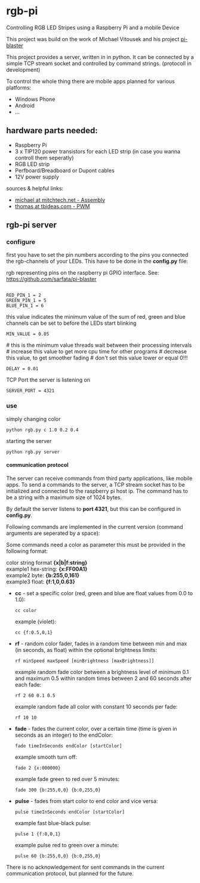 <html>
	<head><title></title></head>
	<body>
		<h1>rgb-pi</h1>
		<p >Controlling RGB LED Stripes using a Raspberry Pi and a mobile Device</p>
		<p>This project was build on the work of Michael Vitousek and his project <a href="https://github.com/mvitousek/pi-blaster">pi-blaster</a></p>
		<p>This project provides a server, written in in python. It can be connected by a simple TCP stream socket and controlled by command strings. (protocoll in development)</p>
		<p>To control the whole thing there are mobile apps planned for various platforms:</p>
		<ul>
			<li>Windows Phone</li>
			<li>Android</li>
			<li>...</li>
		</ul>
		<h2>hardware parts needed:</h2>
			<ul>
				<li>Raspberry Pi</li>
				<li>3 x TIP120 power transistors for each LED strip (in case you wanna controll them seperatly)</li>
				<li>RGB LED strip</li>
				<li>Perfboard/Breadboard or Dupont cables</li>
				<li>12V power supply</li>
			</ul>
		<p style="font-size: 1em;">sources & helpful links:</p>
		<ul>
			<li><a href="http://mitchtech.net/raspberry-pi-pwm-rgb-led-strip/">michael at mitchtech.net - Assembly</a></li>
			<li><a href="http://www.tbideas.com/blog/2013/02/controling-a-high-power-rgb-led-with-a-raspberry-pi/">thomas at tbideas.com - PWM</a></li>
		</ul>
		<h2>rgb-pi server</h2>
		<h3>configure</h3>
		<p>first you have to set the pin numbers according to the pins you connected the rgb-channels of your LEDs. This have to be done in the <strong>config.py</strong> file:</p>
		<p>rgb representing pins on the raspberry pi GPIO interface. See: <a href="https://github.com/sarfata/pi-blaster">https://github.com/sarfata/pi-blaster</a></p>
		<pre><code> 
RED_PIN_1 = 2 
GREEN_PIN_1 = 5 
BLUE_PIN_1 = 6</code></pre>
<p>
this value indicates the minimum value of the sum of
red, green and blue channels can be set to before the LEDs start blinking
</p>
<pre><code>MIN_VALUE = 0.05</code></pre>
<p>
# this is the minimum value threads wait between their processing intervals
# increase this value to get more cpu time for other programs
# decrease this value, to get smoother fading
# don't set this value lower or equal 0!!!
</p>
<pre><code>DELAY = 0.01</code></pre>
<p>TCP Port the server is listening on</p>
<pre><code>SERVER_PORT = 4321</code></pre>
<h3>use</h3>
<p>simply changing color<p>
<pre><code>python rgb.py c 1.0 0.2 0.4</code></pre>
<p>starting the server<p>
<pre><code>python rgb.py server</code></pre>
<h4>communication protocol</h4>
<p>The server can receive commands from third party applications, like mobile apps. To send a commands to the server, a TCP stream socket has to be initialized and connected to the raspberry pi host ip. The command has to be a string with a maximum size of 1024 bytes.</p>
<p>By default the server listens to <strong>port 4321</strong>, but this can be configured in <strong>config.py</strong>.</p>
<p>Following commands are implemented in the current version (command arguments are seperated by a space):</p>
<p>Some commands need a color as parameter this must be provided in the following format:</p>
<p>color string format <strong>{x|b|f:string}</strong><br/>
example1 hex-string:	<strong>{x:FF00A1}</strong><br/>
example2 byte:		<strong>{b:255,0,161}</strong><br/>
example3 float:	<strong>{f:1,0,0.63}</strong></p>
<ul>
<li><strong>cc</strong> - set a specific color (red, green and blue are float values from 0.0 to 1.0):
<pre><code>cc color</code></pre>
example (violet): <pre><code>cc {f:0.5,0,1}</code></pre></li>
<li><strong>rf</strong> - random color fader, fades in a random time between min and max (in seconds, as float) within the optional brightness limits:
<pre><code>rf minSpeed maxSpeed [minBrightness [maxBrightness]]</code></pre>
example random fade color between a brightness level of minimum 0.1 and maximum 0.5 within random times between 2 and 60 seconds after each fade: <pre><code>rf 2 60 0.1 0.5</code></pre>
example random fade all color with constant 10 seconds per fade: <pre><code>rf 10 10</code></pre></li>
<li><strong>fade</strong> - fades the current color, over a certain time (time is given in seconds as an integer) to the endColor:
<pre><code>fade timeInSeconds endColor [startColor]</code></pre>
example smooth turn off: <pre><code>fade 2 {x:000000}</code></pre>
example fade green to red over 5 minutes: <pre><code>fade 300 {b:255,0,0} {b:0,255,0}</code></pre></li>
<li><strong>pulse</strong> - fades from start color to end color and vice versa:
<pre><code>pulse timeInSeconds endColor [startColor]</code></pre>
example fast blue-black pulse: <pre><code>pulse 1 {f:0,0,1}</code></pre>
example pulse red to green over a minute: <pre><code>pulse 60 {b:255,0,0} {b:0,255,0}</code></pre></li>
</ul>
<p>There is no acknowledgement for sent commands in the current communication protocol, but planned for the future.</p>
</body>
</html> 

